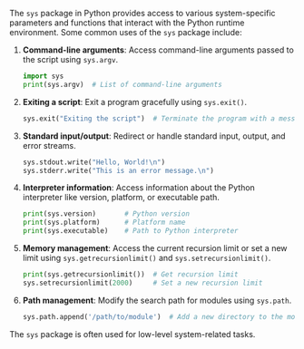 The `sys` package in Python provides access to various system-specific parameters and functions that interact with the Python runtime environment. Some common uses of the `sys` package include:

1. **Command-line arguments**: Access command-line arguments passed to the script using `sys.argv`.
   ```python
   import sys
   print(sys.argv)  # List of command-line arguments
   ```

2. **Exiting a script**: Exit a program gracefully using `sys.exit()`.
   ```python
   sys.exit("Exiting the script")  # Terminate the program with a message
   ```

3. **Standard input/output**: Redirect or handle standard input, output, and error streams.
   ```python
   sys.stdout.write("Hello, World!\n")
   sys.stderr.write("This is an error message.\n")
   ```

4. **Interpreter information**: Access information about the Python interpreter like version, platform, or executable path.
   ```python
   print(sys.version)       # Python version
   print(sys.platform)      # Platform name
   print(sys.executable)    # Path to Python interpreter
   ```

5. **Memory management**: Access the current recursion limit or set a new limit using `sys.getrecursionlimit()` and `sys.setrecursionlimit()`.
   ```python
   print(sys.getrecursionlimit())  # Get recursion limit
   sys.setrecursionlimit(2000)     # Set a new recursion limit
   ```

6. **Path management**: Modify the search path for modules using `sys.path`.
   ```python
   sys.path.append('/path/to/module')  # Add a new directory to the module search path
   ```

The `sys` package is often used for low-level system-related tasks.
